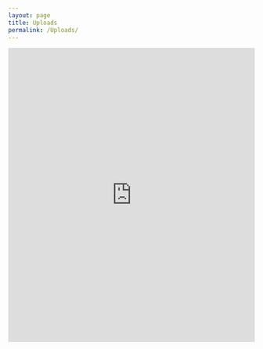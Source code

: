 ```yaml
---
layout: page
title: Uploads
permalink: /Uploads/
---
```




<iframe src="https://ibsi.radiomics.hevs.ch/" style="width: 100%; height: 600px" frameborder="0"></iframe>

